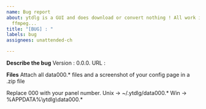 ```yaml
---
name: Bug report
about: ytdlg is a GUI and does download or convert nothing ! All work is done by yt-dlp,
  ffmpeg...
title: "[BUG] : "
labels: bug
assignees: unattended-ch

---
```


**Describe the bug**
Version : 0.0.0.
URL : 

**Files**
Attach all data000.* files and a screenshot of your config page in a .zip file

Replace 000 with your panel number.
Unix  -> ~/.ytdlg/data000.*
Win   -> %APPDATA%\ytdlg\data000.*

